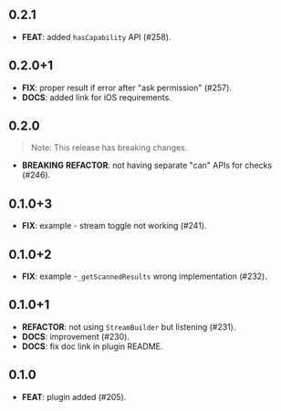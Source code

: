 ## 0.2.1

 - **FEAT**: added `hasCapability` API (#258).

## 0.2.0+1

 - **FIX**: proper result if error after "ask permission" (#257).
 - **DOCS**: added link for iOS requirements.

## 0.2.0

> Note: This release has breaking changes.

 - **BREAKING** **REFACTOR**: not having separate "can" APIs for checks (#246).

## 0.1.0+3

 - **FIX**: example - stream toggle not working (#241).

## 0.1.0+2

 - **FIX**: example -`_getScannedResults` wrong implementation (#232).

## 0.1.0+1

 - **REFACTOR**: not using `StreamBuilder` but listening (#231).
 - **DOCS**: improvement (#230).
 - **DOCS**: fix doc link in plugin README.

## 0.1.0

 - **FEAT**: plugin added (#205).
